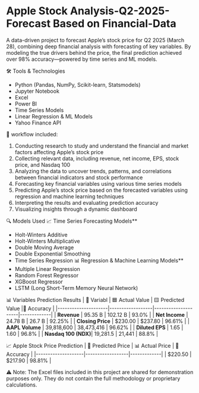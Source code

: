 # Apple Stock Analysis-Q2-2025-Forecast Based on Financial-Data
A data-driven project to forecast Apple’s stock price for Q2 2025 (March 28), combining deep financial analysis with forecasting of key variables. By modeling the true drivers behind the price, the final prediction achieved over 98% accuracy—powered by time series and ML models.

🛠️ Tools & Technologies
- Python (Pandas, NumPy, Scikit-learn, Statsmodels)
- Jupyter Notebook
- Excel
- Power BI
- Time Series Models
- Linear Regression & ML Models
- Yahoo Finance API


🔄 workflow included:
1. Conducting research to study and understand the financial and market factors affecting Apple’s stock price
2. Collecting relevant data, including revenue, net income, EPS, stock price, and Nasdaq 100
3. Analyzing the data to uncover trends, patterns, and correlations between financial indicators and stock performance
4. Forecasting key financial variables using various time series models
5. Predicting Apple’s stock price based on the forecasted variables using regression and machine learning techniques
6. Interpreting the results and evaluating prediction accuracy
7. Visualizing insights through a dynamic dashboard

 
🔍 Models Used
📈 Time Series Forecasting Models**
- Holt-Winters Additive
- Holt-Winters Multiplicative
- Double Moving Average
- Double Exponential Smoothing
- Time Series Regression
📊 Regression & Machine Learning Models**
- Multiple Linear Regression
- Random Forest Regressor
- XGBoost Regressor
- LSTM (Long Short-Term Memory Neural Network)

  
📊 Variables Prediction Results 
|  📌 Variabl         | 🟦 Actual Value | 🟨 Predicted Value  |🎯 Accuracy |
|---------------------|------------------|---------------------|-------------|
| **Revenue**         | 95.35 B          | 102.12 B            | 93.0%       |
| **Net Income**      | 24.78 B          | 26.7 B              | 92.25%      |
| **Closing Price**   | $230.00          | $237.80             | 96.61%      |
| **AAPL Volume**     | 39,818,600       | 38,473,416          | 96.62%      |
| **Diluted EPS**     | 1.65             | 1.60                | 96.8%       |
| **Nasdaq 100 (NDX)**| 19,281.5         | 21,441              | 88.8%       |

📈 Apple Stock Price Prediction
| 🔮 Predicted Price | 📊 Actual Price | 🎯 Accuracy |
|--------------------|------------------|-------------|
| $220.50            | $217.90          | 98.81%      |

⚠️ Note: The Excel files included in this project are shared for demonstration purposes only. 
They do not contain the full methodology or proprietary calculations.
